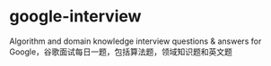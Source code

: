 # google-interview
Algorithm and domain knowledge interview questions &amp; answers for Google，谷歌面试每日一题，包括算法题，领域知识题和英文题
